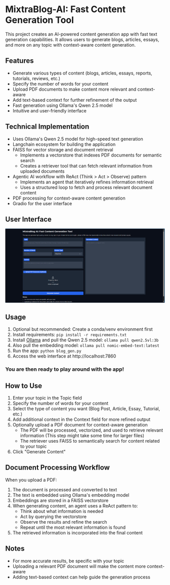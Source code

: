 # MixtraBlog-AI: Fast Content Generation Tool

This project creates an AI-powered content generation app with fast text generation capabilities. It allows users to generate blogs, articles, essays, and more on any topic with context-aware content generation.

## Features

- Generate various types of content (blogs, articles, essays, reports, tutorials, reviews, etc.)
- Specify the number of words for your content
- Upload PDF documents to make content more relevant and context-aware
- Add text-based context for further refinement of the output
- Fast generation using Ollama's Qwen 2.5 model
- Intuitive and user-friendly interface

## Technical Implementation

- Uses Ollama's Qwen 2.5 model for high-speed text generation
- Langchain ecosystem for building the application
- FAISS for vector storage and document retrieval
  - Implements a vectorstore that indexes PDF documents for semantic search
  - Creates a retriever tool that can fetch relevant information from uploaded documents
- Agentic AI workflow with ReAct (Think > Act > Observe) pattern
  - Implements an agent that iteratively refines information retrieval
  - Uses a structured loop to fetch and process relevant document content
- PDF processing for context-aware content generation
- Gradio for the user interface

## User Interface

![UI of MixtraBlog AI Tool](UI%20of%20tool.png)

## Usage

1. Optional but recommended: Create a conda/venv environment first
2. Install requirements: `pip install -r requirements.txt`
3. Install [Ollama](https://ollama.com/) and pull the Qwen 2.5 model: `ollama pull qwen2.5vl:3b`
4. Also pull the embedding model: `ollama pull nomic-embed-text:latest`
5. Run the app: `python blog_gen.py`
6. Access the web interface at http://localhost:7860

### You are then ready to play around with the app!

## How to Use

1. Enter your topic in the Topic field
2. Specify the number of words for your content
3. Select the type of content you want (Blog Post, Article, Essay, Tutorial, etc.)
4. Add additional context in the Context field for more refined output
5. Optionally upload a PDF document for context-aware generation
   - The PDF will be processed, vectorized, and used to retrieve relevant information (This step might take some time for larger files)
   - The retriever uses FAISS to semantically search for content related to your topic
6. Click "Generate Content"

## Document Processing Workflow

When you upload a PDF:
1. The document is processed and converted to text
2. The text is embedded using Ollama's embedding model
3. Embeddings are stored in a FAISS vectorstore
4. When generating content, an agent uses a ReAct pattern to:
   - Think about what information is needed
   - Act by querying the vectorstore
   - Observe the results and refine the search
   - Repeat until the most relevant information is found
5. The retrieved information is incorporated into the final content

## Notes

- For more accurate results, be specific with your topic
- Uploading a relevant PDF document will make the content more context-aware
- Adding text-based context can help guide the generation process
